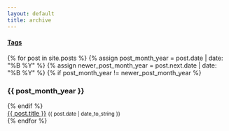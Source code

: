 ```yaml
--- 
layout: default 
title: archive 
--- 
```

<div class="page-archive"> 
<h4><a href="{{ "/tags" | prepend:site.baseurl }}">Tags</a></h4> 
{% for post in site.posts %} 
  {% assign post_month_year = post.date | date: "%B %Y" %} 
  {% assign newer_post_month_year = post.next.date | date: "%B %Y" %} 
  {% if post_month_year != newer_post_month_year %} 
    <h3 class="section-header-archive"> 
      {{ post_month_year }} 
    </h3> 
  {% endif %} 
  <article> 
    <a href="{{ post.url | prepend:site.baseurl}}" class="post-title-archive">{{ post.title }}</a> 
    <small class="text-muted">{{ post.date | date_to_string }}</small> 
  </article> 
{% endfor %} 
</div>